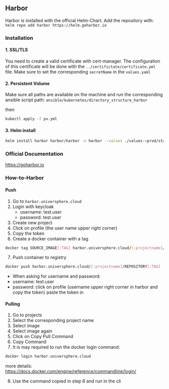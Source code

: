 ## Harbor

Harbor is installed with the official Helm-Chart.
Add the repository with:  
`helm repo add harbor https://helm.goharbor.io`

### Installation

#### 1. SSL/TLS
You need to create a valid certificate with cert-manager. The configuration of this certificate will be done with the `../certifictate/certificate.yml` file.
Make sure to set the corresponding `secretName` in the `values.yaml`

#### 2. Persistent Volume
Make sure all paths are available on the machine and run the corresponding ansible script
path: `ansible/kubernetes/directory_structure_harbor`

then

```bash
kubectl apply -f pv.yml
```

#### 3. Helm install
```bash
helm install harbor harbor/harbor -n harbor --values ./values-<prod/staging>.yaml
```

### Official Documentation
https://goharbor.io


### How-to-Harbor
#### Push 
1. Go to `harbor.universphere.cloud`
2. Login with keycloak
    * username: test.user
    * password: test.user
3. Create new project
4. Click on profile (the user name upper right corner)
5. Copy the token 
6. Create a docker container with a tag 
```bash
docker tag SOURCE_IMAGE[:TAG] harbor.universphere.cloud/[:projectname]/REPOSITORY[:TAG]
```

7. Push container to registry

```bash
docker push harbor.universphere.cloud/[:projectname]/REPOSITORY[:TAG]
```
 * When asking for username and password:
 * username: test.user
 * password: click on profile (username upper right corner in harbor and copy the token) paste the token in 

 #### Pulling
1. Go to projects 
2. Select the corresponding  project name
3. Select image
4. Select image again 
5. Click on Copy Pull Command
6. Copy Command
7. It is may required to run the docker login command:
```bash
docker login harbor.universphere.cloud
```
more details: https://docs.docker.com/engine/reference/commandline/login/

8. Use the command copied in step 6 and run in the cli
